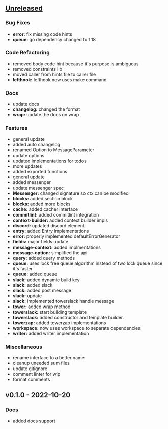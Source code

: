 <a name="unreleased"></a>
## [Unreleased]

### Bug Fixes
- **error:** fix missing code hints
- **queue:** go dependency changed to 1.18

### Code Refactoring
- removed body code hint because it's purpose is ambiguous
- removed constraints lib
- moved caller from hints file to caller file
- **lefthook:** lefthook now uses make command

### Docs
- update docs
- **changelog:** changed the format
- **wrap:** update the docs on wrap

### Features
- general update
- added auto changelog
- renamed Option to MessageParameter
- update options
- updated implementations for todos
- more updates
- added exported functions
- general update
- added messenger
- update messenger spec
- **Messenger:** changed signature so ctx can be modified
- **blocks:** added section block
- **blocks:** added more blocks
- **cache:** added cacher interface
- **commitlint:** added commitlint integration
- **context-builder:** added context builder impls
- **discord:** updated discord element
- **entry:** added Entry implementations
- **error:** properly implemented defaultErrorGenerator
- **fields:** major fields update
- **message-context:** added implmentations
- **message-option:** simplified the api
- **query:** added query methods
- **queue:** uses lock free queue algorithm instead of two lock queue since it's faster
- **queue:** added queue
- **slack:** added dynamic build key
- **slack:** added slack
- **slack:** added post message
- **slack:** update
- **slack:** implemented towerslack handle message
- **tower:** added wrap method
- **towerslack:** start building template
- **towerslack:** added constructor and template builder.
- **towerzap:** added towerzap implementations
- **workspace:** now uses workspace to separate dependencies
- **writer:** added writer implementation

### Miscellaneous
- rename interface to a better name
- cleanup uneeded sum files
- update gitignore
- comment linter for wip
- format comments


<a name="v0.1.0"></a>
## v0.1.0 - 2022-10-20
### Docs
- added docs support


[Unreleased]: https://github.com/tigorlazuardi/tower/compare/v0.1.0...HEAD

